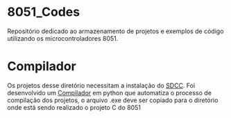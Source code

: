 # 8051_Codes
Repositório dedicado ao armazenamento de projetos e exemplos de código utilizando os microcontroladores 8051.

# Compilador
Os projetos desse diretório necessitam a instalação do [SDCC](https://sourceforge.net/projects/sdcc/files/). 
Foi desenvolvido um [Compilador](Compilador) em python que automatiza o processo de compilação dos projetos, o arquivo .exe deve ser copiado para o diretório onde está sendo realizado o projeto C do 8051
